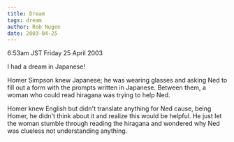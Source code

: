 ```yaml
---
title: Dream
tags: dream
author: Rob Nugen
date: 2003-04-25
---
```


<p class=date>6:53am JST Friday 25 April 2003</p>

<p>I had a dream in Japanese!</p>

<p class=dream>Homer Simpson knew Japanese; he was wearing glasses and
asking Ned to fill out a form with the prompts written in Japanese.
Between them, a woman who could read hiragana was trying to help
Ned.</p>

<p class=dream>Homer knew English but didn't translate anything for
Ned cause, being Homer, he didn't think about it and realize this
would be helpful.  He just let the woman stumble through reading the
hiragana and wondered why Ned was clueless not understanding
anything.</p>

